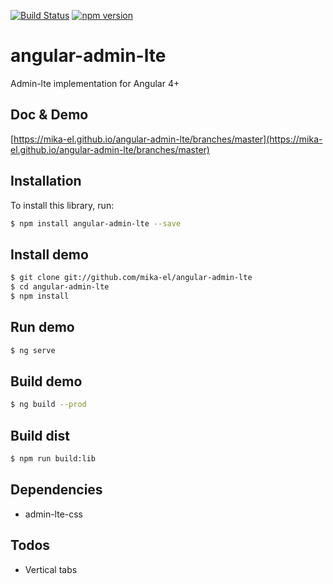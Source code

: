 [![Build Status](https://travis-ci.org/mika-el/angular-admin-lte.svg?branch=master)](https://travis-ci.org/mika-el/angular-admin-lte)
[![npm version](https://badge.fury.io/js/angular-admin-lte.svg)](https://badge.fury.io/js/angular-admin-lte)

# angular-admin-lte

Admin-lte implementation for Angular 4+

## Doc & Demo
[https://mika-el.github.io/angular-admin-lte/branches/master](https://mika-el.github.io/angular-admin-lte/branches/master)


## Installation

To install this library, run:

```bash
$ npm install angular-admin-lte --save
```

## Install demo
```bash
$ git clone git://github.com/mika-el/angular-admin-lte
$ cd angular-admin-lte
$ npm install
```

## Run demo
```bash
$ ng serve
```

## Build demo
```bash
$ ng build --prod
```

## Build dist
```bash
$ npm run build:lib
```

## Dependencies

* admin-lte-css

## Todos

* Vertical tabs
